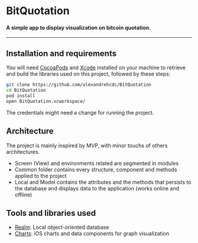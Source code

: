 # BitQuotation
#### A simple app to display visualization on bitcoin quotation.
---

## Installation and requirements

You will need [CocoaPods](https://cocoapods.org/) and [Xcode](https://developer.apple.com/xcode/) installed on your machine to retrieve and build the libraries used on this project, followed by these steps:

```bash
git clone https://github.com/alexandrehcdc/BitQuotation
cd BitQuotation
pod install
open BitQuotation.xcworkspace/
```

The credentials might need a change for running the project.

## Architecture

The project is mainly inspired by MVP, with minor touchs of others architectures. 
- Screen (View) and environments related are segmented in modules
- Common folder contains every structure, component and methods applied to the project
- Local and Model contains the attributes and the methods that persists to the database and displays data to the application (works online and offline) 

## Tools and libraries used
* [Realm](https://github.com/realm/realm-cocoa): Local object-oriented database
* [Charts](https://github.com/danielgindi/Charts): iOS charts and data components for graph visualization